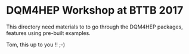 # DQM4HEP Workshop at BTTB 2017

This directory need materials to to go through the DQM4HEP packages, features using pre-built examples.

Tom, this up to you !! ;-) 
